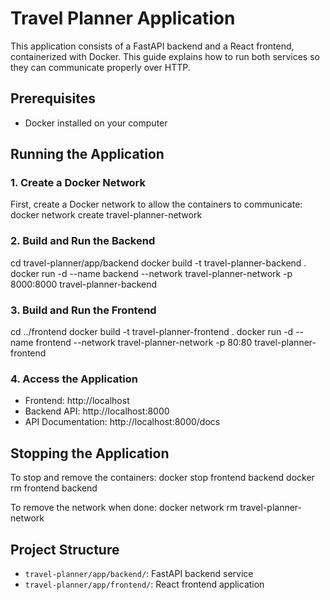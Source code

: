 # Travel Planner Application

This application consists of a FastAPI backend and a React frontend, containerized with Docker. This guide explains how to run both services so they can communicate properly over HTTP.

## Prerequisites

- Docker installed on your computer

## Running the Application

### 1. Create a Docker Network

First, create a Docker network to allow the containers to communicate:
docker network create travel-planner-network

### 2. Build and Run the Backend

cd travel-planner/app/backend
docker build -t travel-planner-backend .
docker run -d --name backend --network travel-planner-network -p 8000:8000 travel-planner-backend

### 3. Build and Run the Frontend

cd ../frontend
docker build -t travel-planner-frontend .
docker run -d --name frontend --network travel-planner-network -p 80:80 travel-planner-frontend

### 4. Access the Application

- Frontend: http://localhost
- Backend API: http://localhost:8000
- API Documentation: http://localhost:8000/docs

## Stopping the Application

To stop and remove the containers:
docker stop frontend backend
docker rm frontend backend

To remove the network when done:
docker network rm travel-planner-network

## Project Structure

- `travel-planner/app/backend/`: FastAPI backend service
- `travel-planner/app/frontend/`: React frontend application
